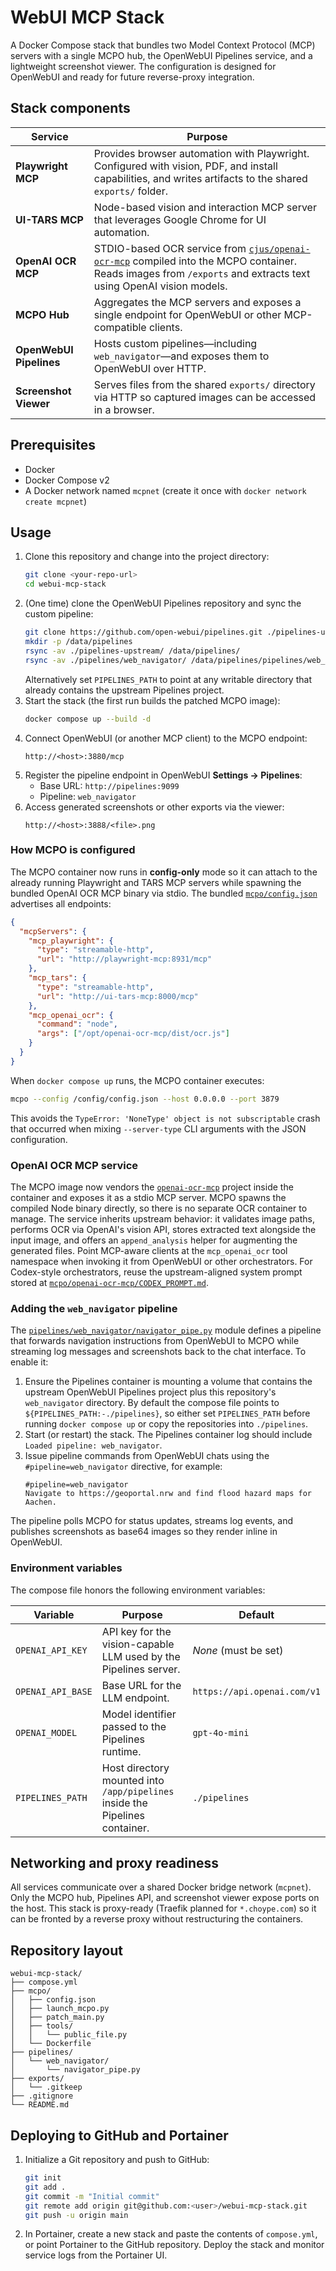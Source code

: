 
# WebUI MCP Stack

A Docker Compose stack that bundles two Model Context Protocol (MCP) servers with a single MCPO hub, the OpenWebUI Pipelines service, and a lightweight screenshot viewer. The configuration is designed for OpenWebUI and ready for future reverse-proxy integration.

## Stack components

| Service | Purpose |
| ------- | ------- |
| **Playwright MCP** | Provides browser automation with Playwright. Configured with vision, PDF, and install capabilities, and writes artifacts to the shared `exports/` folder. |
| **UI-TARS MCP** | Node-based vision and interaction MCP server that leverages Google Chrome for UI automation. |
| **OpenAI OCR MCP** | STDIO-based OCR service from [`cjus/openai-ocr-mcp`](https://github.com/cjus/openai-ocr-mcp) compiled into the MCPO container. Reads images from `/exports` and extracts text using OpenAI vision models. |
| **MCPO Hub** | Aggregates the MCP servers and exposes a single endpoint for OpenWebUI or other MCP-compatible clients. |
| **OpenWebUI Pipelines** | Hosts custom pipelines—including `web_navigator`—and exposes them to OpenWebUI over HTTP. |
| **Screenshot Viewer** | Serves files from the shared `exports/` directory via HTTP so captured images can be accessed in a browser. |

## Prerequisites

* Docker
* Docker Compose v2
* A Docker network named `mcpnet` (create it once with `docker network create mcpnet`)

## Usage

1. Clone this repository and change into the project directory:
   ```bash
   git clone <your-repo-url>
   cd webui-mcp-stack
   ```
2. (One time) clone the OpenWebUI Pipelines repository and sync the custom pipeline:
   ```bash
   git clone https://github.com/open-webui/pipelines.git ./pipelines-upstream
   mkdir -p /data/pipelines
   rsync -av ./pipelines-upstream/ /data/pipelines/
   rsync -av ./pipelines/web_navigator/ /data/pipelines/pipelines/web_navigator/
   ```
   Alternatively set `PIPELINES_PATH` to point at any writable directory that already contains the upstream Pipelines project.
3. Start the stack (the first run builds the patched MCPO image):
   ```bash
   docker compose up --build -d
   ```
4. Connect OpenWebUI (or another MCP client) to the MCPO endpoint:
   ```
   http://<host>:3880/mcp
   ```
5. Register the pipeline endpoint in OpenWebUI **Settings → Pipelines**:
   * Base URL: `http://pipelines:9099`
   * Pipeline: `web_navigator`
6. Access generated screenshots or other exports via the viewer:
   ```
   http://<host>:3888/<file>.png
   ```

### How MCPO is configured

The MCPO container now runs in **config-only** mode so it can attach to the already running Playwright and TARS MCP servers while spawning the bundled OpenAI OCR MCP binary via stdio. The bundled [`mcpo/config.json`](./mcpo/config.json) advertises all endpoints:

```json
{
  "mcpServers": {
    "mcp_playwright": {
      "type": "streamable-http",
      "url": "http://playwright-mcp:8931/mcp"
    },
    "mcp_tars": {
      "type": "streamable-http",
      "url": "http://ui-tars-mcp:8000/mcp"
    },
    "mcp_openai_ocr": {
      "command": "node",
      "args": ["/opt/openai-ocr-mcp/dist/ocr.js"]
    }
  }
}
```

When `docker compose up` runs, the MCPO container executes:

```bash
mcpo --config /config/config.json --host 0.0.0.0 --port 3879
```

This avoids the `TypeError: 'NoneType' object is not subscriptable` crash that occurred when mixing `--server-type` CLI arguments with the JSON configuration.

### OpenAI OCR MCP service

The MCPO image now vendors the [`openai-ocr-mcp`](https://github.com/cjus/openai-ocr-mcp) project inside the container and exposes it as a stdio MCP server. MCPO spawns the compiled Node binary directly, so there is no separate OCR container to manage. The service inherits upstream behavior: it validates image paths, performs OCR via OpenAI's vision API, stores extracted text alongside the input image, and offers an `append_analysis` helper for augmenting the generated files. Point MCP-aware clients at the `mcp_openai_ocr` tool namespace when invoking it from OpenWebUI or other orchestrators. For Codex-style orchestrators, reuse the upstream-aligned system prompt stored at [`mcpo/openai-ocr-mcp/CODEX_PROMPT.md`](./mcpo/openai-ocr-mcp/CODEX_PROMPT.md).

### Adding the `web_navigator` pipeline

The [`pipelines/web_navigator/navigator_pipe.py`](./pipelines/web_navigator/navigator_pipe.py) module defines a pipeline that forwards navigation instructions from OpenWebUI to MCPO while streaming log messages and screenshots back to the chat interface. To enable it:

1. Ensure the Pipelines container is mounting a volume that contains the upstream OpenWebUI Pipelines project plus this repository's `web_navigator` directory. By default the compose file points to `${PIPELINES_PATH:-./pipelines}`, so either set `PIPELINES_PATH` before running `docker compose up` or copy the repositories into `./pipelines`.
2. Start (or restart) the stack. The Pipelines container log should include `Loaded pipeline: web_navigator`.
3. Issue pipeline commands from OpenWebUI chats using the `#pipeline=web_navigator` directive, for example:
   ```
   #pipeline=web_navigator
   Navigate to https://geoportal.nrw and find flood hazard maps for Aachen.
   ```

The pipeline polls MCPO for status updates, streams log events, and publishes screenshots as base64 images so they render inline in OpenWebUI.

### Environment variables

The compose file honors the following environment variables:

| Variable | Purpose | Default |
| -------- | ------- | ------- |
| `OPENAI_API_KEY` | API key for the vision-capable LLM used by the Pipelines server. | _None_ (must be set) |
| `OPENAI_API_BASE` | Base URL for the LLM endpoint. | `https://api.openai.com/v1` |
| `OPENAI_MODEL` | Model identifier passed to the Pipelines runtime. | `gpt-4o-mini` |
| `PIPELINES_PATH` | Host directory mounted into `/app/pipelines` inside the Pipelines container. | `./pipelines` |

## Networking and proxy readiness

All services communicate over a shared Docker bridge network (`mcpnet`). Only the MCPO hub, Pipelines API, and screenshot viewer expose ports on the host. This stack is proxy-ready (Traefik planned for `*.choype.com`) so it can be fronted by a reverse proxy without restructuring the containers.

## Repository layout

```
webui-mcp-stack/
├── compose.yml
├── mcpo/
│   ├── config.json
│   ├── launch_mcpo.py
│   ├── patch_main.py
│   ├── tools/
│   │   └── public_file.py
│   └── Dockerfile
├── pipelines/
│   └── web_navigator/
│       └── navigator_pipe.py
├── exports/
│   └── .gitkeep
├── .gitignore
└── README.md
```

## Deploying to GitHub and Portainer

1. Initialize a Git repository and push to GitHub:
   ```bash
   git init
   git add .
   git commit -m "Initial commit"
   git remote add origin git@github.com:<user>/webui-mcp-stack.git
   git push -u origin main
   ```
2. In Portainer, create a new stack and paste the contents of `compose.yml`, or point Portainer to the GitHub repository. Deploy the stack and monitor service logs from the Portainer UI.
